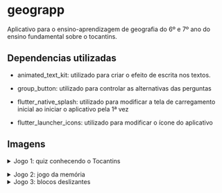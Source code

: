 # geograpp

Aplicativo para o ensino-aprendizagem de geografia do 6º e 7º ano do ensino fundamental sobre o tocantins. 

## Dependencias utilizadas

- animated_text_kit: utilizado para criar o efeito de escrita nos textos.

- group_button: utilizado para controlar as alternativas das perguntas

- flutter_native_splash: utilizado para modificar a tela de carregamento inicial ao iniciar o aplicativo pela 1ª vez

- flutter_launcher_icons: utilizado para modificar o ícone do aplicativo

## Imagens

<details>
  <summary>Jogo 1: quiz conhecendo o Tocantins</summary>

![Quiz inicial](imagens-git/quiz-inicial.png)

![Quiz metadados](imagens-git/quiz-metadados.png)

![Quiz sobre](imagens-git/quiz-sobre.png)

![Quiz jogo](imagens-git/quiz-jogo.png)

![Quiz explicação](imagens-git/quiz-explicacao.png)

![Quiz classificação](imagens-git/quiz-classificacao.png)

</details>
</p>
<details>
    <summary>Jogo 2: jogo da memória</summary>

![Memoria inicial](imagens-git/memoria.png)

![Memoria metadados](imagens-git/memoria-metadados.png)

![Memoria saiba mais](imagens-git/memoria-saiba+.png)

![Memoria saiba mais detalhes](imagens-git/memoria-saiba+-detalhes.png)

![Memoria jogo](imagens-git/memoria-jogo.png)

![Memoria sucesso](imagens-git/memoria-sucesso.png)

</details>

<details>
    <summary>Jogo 3: blocos deslizantes</summary>

![Blocos tela inicial](imagens-git/blocos-inicial.png)

![Blocos metadados](imagens-git/blocos-sobre.png)

![Blocos como jogar](imagens-git/blocos-como-jogar.png)

![Blocos jogo](imagens-git/blocos-jogo-inicial.png)

![Blocos jogo embaralhado](imagens-git/blocos-embaralhado.png)

![Blocos finalizado](imagens-git/blocos-finalizado.png)

</details>


